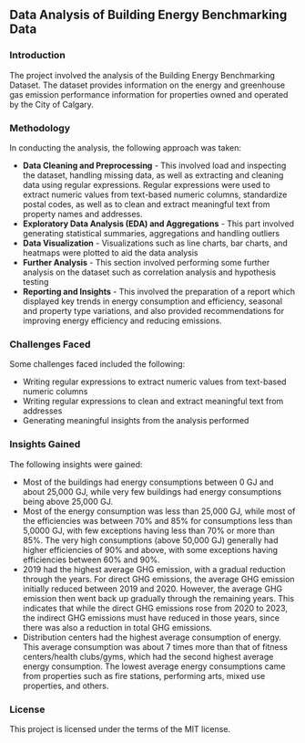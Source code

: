 ## Data Analysis of Building Energy Benchmarking Data

### Introduction

The project involved the analysis of the Building Energy Benchmarking Dataset. The dataset provides information on the energy and greenhouse gas emission performance information for properties owned and operated by the City of Calgary.

### Methodology  
In conducting the analysis, the following approach was taken:

* **Data Cleaning and Preprocessing** \- This involved load and inspecting the dataset, handling missing data, as well as extracting and cleaning data using regular expressions. Regular expressions were used to extract numeric values from text-based numeric columns, standardize postal codes, as well as to clean and extract meaningful text from property names and addresses.
* **Exploratory Data Analysis (EDA) and Aggregations** \- This part involved generating statistical summaries, aggregations and handling outliers  
* **Data Visualization** \- Visualizations such as line charts, bar charts, and heatmaps were plotted to aid the data analysis  
* **Further Analysis** \- This section involved performing some further analysis on the dataset such as correlation analysis and hypothesis testing  
* **Reporting and Insights** \- This involved the preparation of a report which displayed key trends in energy consumption and efficiency, seasonal and property type variations, and also provided recommendations for improving energy efficiency and reducing emissions.

### Challenges Faced

Some challenges faced included the following:

* Writing regular expressions to extract numeric values from text-based numeric columns  
* Writing regular expressions to clean and extract meaningful text from addresses  
* Generating meaningful insights from the analysis performed

### Insights Gained

The following insights were gained:

* Most of the buildings had energy consumptions between 0 GJ and about 25,000 GJ, while very few buildings had energy consumptions being above 25,000 GJ.  
* Most of the energy consumption was less than 25,000 GJ, while most of the efficiencies was between 70% and 85% for consumptions less than 5,0000 GJ, with few exceptions having less than 70% or more than 85%. The very high consumptions (above 50,000 GJ) generally had higher efficiencies of 90% and above, with some exceptions having efficiencies between 60% and 90%.  
* 2019 had the highest average GHG emission, with a gradual reduction through the years. For direct GHG emissions, the average GHG emission initially reduced between 2019 and 2020\. However, the average GHG emission then went back up gradually through the remaining years. This indicates that while the direct GHG emissions rose from 2020 to 2023, the indirect GHG emissions must have reduced in those years, since there was also a reduction in total GHG emissions.  
* Distribution centers had the highest average consumption of energy. This average consumption was about 7 times more than that of fitness centers/health clubs/gyms, which had the second highest average energy consumption. The lowest average energy consumptions came from properties such as fire stations, performing arts, mixed use properties, and others.

### License

This project is licensed under the terms of the MIT license.
